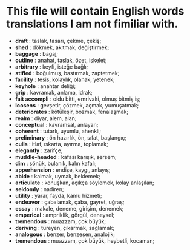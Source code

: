 # This file will contain English words translations I am not fimiliar with.
- **draft** : taslak, tasarı, çekme, çekiş;
- **shed** : dökmek, akıtmak, değiştirmek;
- **baggage** : bagaj;
- **outline** : anahat, taslak, özet, iskelet;
- **arbitrary** : keyfi, isteğe bağlı;
- **stifled** : boğulmuş, bastırmak, zaptetmek;
- **facility** : tesis, kolaylık, olanak, yetenek;
- **keyhole** : anahtar deliği;
- **grip** : kavramak, anlama, idrak;
- **fait accompli** : oldu bitti, emrivaki, olmuş bitmiş iş;
- **loosens** : gevşetir, çözmek, açmak, yumuşatmak;
- **deteriorates** : kötüleşir, bozmak, fenalaşmak;
- **realm** :  diyar, alem, alan;
- **conceptual** : kavramsal, anlayan;
- **coherent** : tutarlı, uyumlu, ahenkli;
- **preliminary** : ön hazırlık, ön, sıfat, başlangıç;
- **culls** : itlaf, ıskarta, ayırma, toplamak;
- **elegantly** : zarifçe;
- **muddle-headed** : kafası karışık, sersem;
- **dim** : sönük, bulanık, kalın kafalı;
- **apperhension** : endişe, kaygı, anlayış;
- **abide** : kalmak, uymak, beklemek;
- **articulate** : konuşkan, açıkça söylemek, kolay anlaşılan;
- **seldomly** : nadiren;
- **utility** : yarar, fayda, kamu hizmeti;
- **endeavor** : çabalamak, çaba, gayret, uğraş;
- **essay** : makale, deneme, girişim, denemek;
- **emperical** : ampriklik, görgül, deneysel;
- **tremendous** : muazzam, çok büyük;
- **deriving** : türeyen, çıkarmak, sağlamak;
- **analogous** : benzer, benzeşen, analojik;
- **tremendous** : muazzam, çok büyük, heybetli, kocaman;